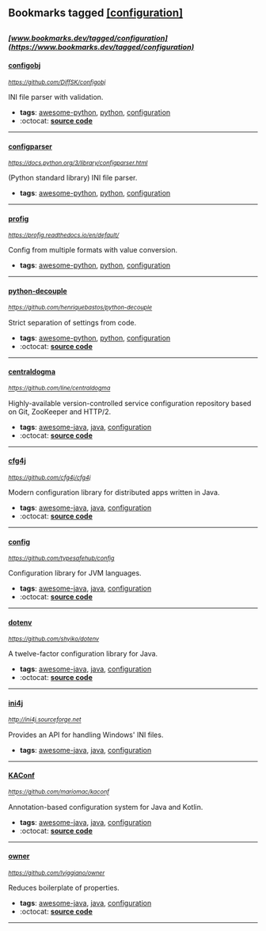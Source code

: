 ## Bookmarks tagged [[configuration]](https://www.bookmarks.dev?q=[configuration])

_<sup><sup>[www.bookmarks.dev/tagged/configuration](https://www.bookmarks.dev/tagged/configuration)</sup></sup>_
---
#### [configobj](https://github.com/DiffSK/configobj)
_<sup>https://github.com/DiffSK/configobj</sup>_

INI file parser with validation.
* **tags**: [awesome-python](../tagged/awesome-python.md), [python](../tagged/python.md), [configuration](../tagged/configuration.md)
* :octocat: **[source code](https://github.com/DiffSK/configobj)**
---
#### [configparser](https://docs.python.org/3/library/configparser.html)
_<sup>https://docs.python.org/3/library/configparser.html</sup>_

(Python standard library) INI file parser.
* **tags**: [awesome-python](../tagged/awesome-python.md), [python](../tagged/python.md), [configuration](../tagged/configuration.md)
---
#### [profig](https://profig.readthedocs.io/en/default/)
_<sup>https://profig.readthedocs.io/en/default/</sup>_

Config from multiple formats with value conversion.
* **tags**: [awesome-python](../tagged/awesome-python.md), [python](../tagged/python.md), [configuration](../tagged/configuration.md)
---
#### [python-decouple](https://github.com/henriquebastos/python-decouple)
_<sup>https://github.com/henriquebastos/python-decouple</sup>_

Strict separation of settings from code.
* **tags**: [awesome-python](../tagged/awesome-python.md), [python](../tagged/python.md), [configuration](../tagged/configuration.md)
* :octocat: **[source code](https://github.com/henriquebastos/python-decouple)**
---
#### [centraldogma](https://github.com/line/centraldogma)
_<sup>https://github.com/line/centraldogma</sup>_

Highly-available version-controlled service configuration repository based on Git, ZooKeeper and HTTP/2.
* **tags**: [awesome-java](../tagged/awesome-java.md), [java](../tagged/java.md), [configuration](../tagged/configuration.md)
* :octocat: **[source code](https://github.com/line/centraldogma)**
---
#### [cfg4j](https://github.com/cfg4j/cfg4j)
_<sup>https://github.com/cfg4j/cfg4j</sup>_

Modern configuration library for distributed apps written in Java.
* **tags**: [awesome-java](../tagged/awesome-java.md), [java](../tagged/java.md), [configuration](../tagged/configuration.md)
* :octocat: **[source code](https://github.com/cfg4j/cfg4j)**
---
#### [config](https://github.com/typesafehub/config)
_<sup>https://github.com/typesafehub/config</sup>_

Configuration library for JVM languages.
* **tags**: [awesome-java](../tagged/awesome-java.md), [java](../tagged/java.md), [configuration](../tagged/configuration.md)
* :octocat: **[source code](https://github.com/typesafehub/config)**
---
#### [dotenv](https://github.com/shyiko/dotenv)
_<sup>https://github.com/shyiko/dotenv</sup>_

A twelve-factor configuration library for Java.
* **tags**: [awesome-java](../tagged/awesome-java.md), [java](../tagged/java.md), [configuration](../tagged/configuration.md)
* :octocat: **[source code](https://github.com/shyiko/dotenv)**
---
#### [ini4j](http://ini4j.sourceforge.net)
_<sup>http://ini4j.sourceforge.net</sup>_

Provides an API for handling Windows' INI files.
* **tags**: [awesome-java](../tagged/awesome-java.md), [java](../tagged/java.md), [configuration](../tagged/configuration.md)
---
#### [KAConf](https://github.com/mariomac/kaconf)
_<sup>https://github.com/mariomac/kaconf</sup>_

Annotation-based configuration system for Java and Kotlin.
* **tags**: [awesome-java](../tagged/awesome-java.md), [java](../tagged/java.md), [configuration](../tagged/configuration.md)
* :octocat: **[source code](https://github.com/mariomac/kaconf)**
---
#### [owner](https://github.com/lviggiano/owner)
_<sup>https://github.com/lviggiano/owner</sup>_

Reduces boilerplate of properties.
* **tags**: [awesome-java](../tagged/awesome-java.md), [java](../tagged/java.md), [configuration](../tagged/configuration.md)
* :octocat: **[source code](https://github.com/lviggiano/owner)**
---
